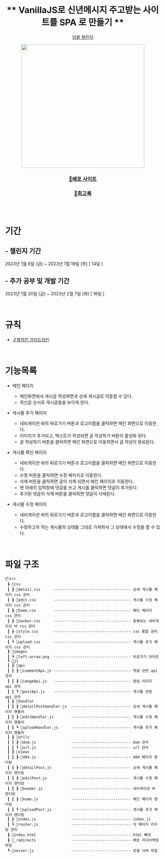 <div align=center> 

# ** VanillaJS로 신년메시지 주고받는 사이트를 SPA 로 만들기 **
[넘블 챌린지](https://www.numble.it/501cc258-649f-4c73-b64b-bb4fea000640)

<img src="https://user-images.githubusercontent.com/113998025/217253774-21d609d7-5243-494c-8770-364616e0716a.png" height=400>

### [📌배포 사이트](https://63e251a6207a6500087f5927--capable-entremet-9ee6f1.netlify.app/)  

### [📘회고록](https://velog.io/@nuheajiohc/%EB%84%98%EB%B8%94-%EC%B1%8C%EB%A6%B0%EC%A7%80-vanillaJS%EB%A1%9C-%EC%8B%A0%EB%85%84%EB%A9%94%EC%8B%9C%EC%A7%80-%EC%A3%BC%EA%B3%A0%EB%B0%9B%EB%8A%94-SPA-%EC%82%AC%EC%9D%B4%ED%8A%B8-%EB%A7%8C%EB%93%A4%EA%B8%B0)

</div>

<br/>
<br/>

# 기간
## - 챌린지 기간
2023년 1월 6일 (금) ~ 2023년 1월 19일 (목) [ 14일 ]
## - 추가 공부 및 개발 기간
2023년 1월 20일 (금) ~ 2023년 2월 7일 (화) [ 16일 ]

<br/>

# 규칙
- [구체적인 가이드라인](https://thoughtful-arch-8c2.notion.site/VanillaJS-SPA-826e63925d7c4e2e8d27d7f03fef4371)

<br/>

# 기능목록

- 메인 페이지
  - 메인화면에서 게시글 작성화면과 상세 게시글로 이동할 수 있다.
  - 최신글 순서로 게시글들을 보이게 한다.
- 게시물 추가 페이지
  - 네비게이션 바의 뒤로가기 버튼과 로고이름을 클릭하면 메인 화면으로 이동한다.
  - 이미지가 추가되고, 텍스트가 작성되면 글 작성하기 버튼이 활성화 된다.
  - 글 작성하기 버튼을 클릭하면 메인 화면으로 이동하면서 글 작성이 완료된다.

- 게시물 확인 페이지
  - 네비게이션 바의 뒤로가기 버튼과 로고이름을 클릭하면 메인 화면으로 이동한다.
  - 수정 버튼을 클릭하면 수정 페이지로 이동한다.
  - 삭제 버튼을 클릭하면 글이 삭제 되면서 메인 페이지로 이동한다.
  - 맨 아래의 입력창에 댓글을 쓰고 게시를 클릭하면 댓글이 추가된다.
  - 추가된 댓글의 삭제 버튼을 클릭하면 댓글이 삭제된다.

- 게시물 수정 페이지
  - 네비게이션 바의 뒤로가기 버튼과 로고이름을 클릭하면 메인 화면으로 이동한다.
  - 수정하고자 하는 게시물의 상태를 그대로 가져와서 그 상태에서 수정을 할 수 있다.

<br/>

# 파일 구조
```
📦src
 ┣ 📂css  
 ┃ ┣ 📜detail.css      ----------------------------------- 상세 게시물 페이지 css 관리
 ┃ ┣ 📜edit.css        ----------------------------------- 게시물 수정 페이지 css 관리
 ┃ ┣ 📜home.css        ----------------------------------- 메인 페이지 css 관리
 ┃ ┣ 📜navbar.css      ----------------------------------- 중복되는 네비게이션 바 css 관리
 ┃ ┣ 📜style.css       ----------------------------------- css 통합 관리 css 관리
 ┃ ┗ 📜upload.css      ----------------------------------- 게시물 추가 페이지 css 관리
 ┣ 📂images
 ┃ ┗ 📜left-arrow.png  ----------------------------------- 뒤로가기 아이콘 
 ┗ 📂js
 ┃ ┣ 📂api
 ┃ ┃ ┣ 📜commentApi.js ----------------------------------- 댓글 관련 api 관리
 ┃ ┃ ┣ 📜imageApi.js   ----------------------------------- 랜덤 이미지 api 관리
 ┃ ┃ ┗ 📜postApi.js    ----------------------------------- 게시물 관련 api 관리
 ┃ ┣ 📂handler
 ┃ ┃ ┣ 📜detailPostHandler.js  --------------------------- 상세 게시물 페이지 핸들러
 ┃ ┃ ┣ 📜editHandler.js        --------------------------- 게시물 수정 페이지 핸들러
 ┃ ┃ ┗ 📜uploadHandler.js      --------------------------- 게시물 추가 페이지 핸들러
 ┃ ┣ 📂utils
 ┃ ┃ ┣ 📜dom.js                --------------------------- dom 관리
 ┃ ┃ ┗ 📜url.js                --------------------------- url 관리
 ┃ ┣ 📂views
 ┃ ┃ ┣ 📜404.js                --------------------------- 404 페이지 렌더링
 ┃ ┃ ┣ 📜detailPost.js         --------------------------- 상세 게시물 페이지 렌더링
 ┃ ┃ ┣ 📜editPost.js           --------------------------- 게시물 수정 페이지 렌더링
 ┃ ┃ ┣ 📜header.js             --------------------------- 네비게이션 바 렌더링
 ┃ ┃ ┣ 📜home.js               --------------------------- 메인 페이지 렌더링
 ┃ ┃ ┗ 📜uploadPost.js         --------------------------- 게시물 추가 페이지 렌더링
 ┃ ┣ 📜index.js                --------------------------- index.js
 ┃ ┗ 📜router.js               --------------------------- 각 페이지 라우팅 관리
 ┣ 📜index.html                --------------------------- html 뼈대 
 ┣ 📜_redirects                --------------------------- 배포 리다이렉팅 파일
 ┗ 📜server.js                 --------------------------- 로컬 서버 파일
 ```